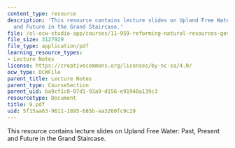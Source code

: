 ```yaml
---
content_type: resource
description: 'This resource contains lecture slides on Upland Free Water: Past, Present
  and Future in the Grand Staircase.'
file: /ol-ocw-studio-app/courses/11-959-reforming-natural-resources-governance-failings-of-scientific-rationalism-and-alternatives-for-building-common-ground-january-iap-2007/5f15aa6396111895685bea3260fc9c29_9.pdf
file_size: 3127929
file_type: application/pdf
learning_resource_types:
- Lecture Notes
license: https://creativecommons.org/licenses/by-nc-sa/4.0/
ocw_type: OCWFile
parent_title: Lecture Notes
parent_type: CourseSection
parent_uid: ba9cf1c8-07d1-93a9-d156-e91940a139c3
resourcetype: Document
title: 9.pdf
uid: 5f15aa63-9611-1895-685b-ea3260fc9c29
---
```

This resource contains lecture slides on Upland Free Water: Past, Present and Future in the Grand Staircase.